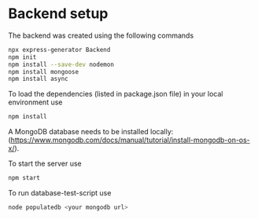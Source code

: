 # Backend setup

The backend was created using the following commands
```bash
npx express-generator Backend
npm init
npm install --save-dev nodemon
npm install mongoose
npm install async
```

To load the dependencies (listed in package.json file) in your local environment use
```bash
npm install
```

A MongoDB database needs to be installed locally: (https://www.mongodb.com/docs/manual/tutorial/install-mongodb-on-os-x/).

To start the server use
```bash
npm start
```

To run database-test-script use
```bash
node populatedb <your mongodb url> 
```
